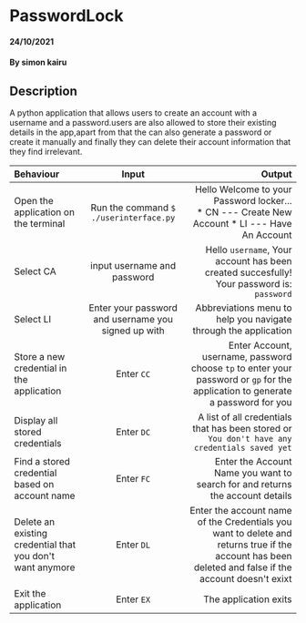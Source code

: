 # PasswordLock

#### 24/10/2021

#### By **simon kairu**  

## Description   
A python application that allows users to create an account with a username and a password.users are also allowed to store their existing details in the app,apart from that the can also generate a password or create it manually and finally they can delete their account information that they find irrelevant.

| Behaviour | Input | Output |
| :---------------- | :---------------: | ------------------: |
|Open the application on the terminal | Run the command ```$ ./userinterface.py```|Hello Welcome to your Password locker... <br>* CN ---  Create New Account * LI ---  Have An Account |
|Select  CA| input username and password| Hello ```username```, Your account has been created succesfully! Your password is: ```password```|
|Select LI  | Enter your password and username you signed up with| Abbreviations menu to help you navigate through the application|
|Store a new credential in the application| Enter ```CC```|Enter Account, username, password<br>choose ```tp``` to enter your password or ```gp``` for the application to generate a password for you |
|Display all stored credentials | Enter ```DC```|A list of all credentials that has been stored or ```You don't have any credentials saved yet``` |
|Find a stored credential based on account name|Enter ```FC```| Enter the Account Name you want to search for and returns the account details|
|Delete an existing credential that you don't want anymore|Enter ```DL```|Enter the account name of the Credentials you want to delete and returns true if the account has been deleted and false if the account doesn't exixt|
|Exit the application| Enter ```EX```| The application exits|   